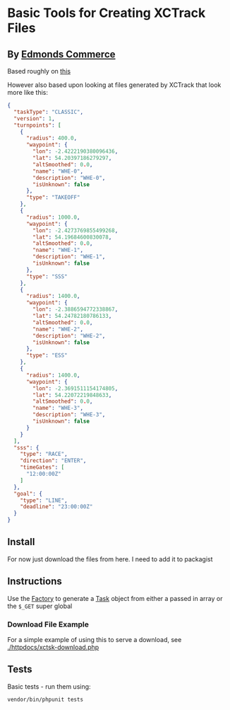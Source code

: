 # Basic Tools for Creating XCTrack Files
## By [Edmonds Commerce](https://www.edmondscommerce.co.uk)

Based roughly on [this](http://xctrack.org/Competition_Interfaces.html)

However also based upon looking at files generated by XCTrack that look more like this:

```json
{
  "taskType": "CLASSIC",
  "version": 1,
  "turnpoints": [
    {
      "radius": 400.0,
      "waypoint": {
        "lon": -2.4222190380096436,
        "lat": 54.20397186279297,
        "altSmoothed": 0.0,
        "name": "WHE-0",
        "description": "WHE-0",
        "isUnknown": false
      },
      "type": "TAKEOFF"
    },
    {
      "radius": 1000.0,
      "waypoint": {
        "lon": -2.4273769855499268,
        "lat": 54.19684600830078,
        "altSmoothed": 0.0,
        "name": "WHE-1",
        "description": "WHE-1",
        "isUnknown": false
      },
      "type": "SSS"
    },
    {
      "radius": 1400.0,
      "waypoint": {
        "lon": -2.3886594772338867,
        "lat": 54.24782180786133,
        "altSmoothed": 0.0,
        "name": "WHE-2",
        "description": "WHE-2",
        "isUnknown": false
      },
      "type": "ESS"
    },
    {
      "radius": 1400.0,
      "waypoint": {
        "lon": -2.3691511154174805,
        "lat": 54.22072219848633,
        "altSmoothed": 0.0,
        "name": "WHE-3",
        "description": "WHE-3",
        "isUnknown": false
      }
    }
  ],
  "sss": {
    "type": "RACE",
    "direction": "ENTER",
    "timeGates": [
      "12:00:00Z"
    ]
  },
  "goal": {
    "type": "LINE",
    "deadline": "23:00:00Z"
  }
}
```

## Install

For now just download the files from here. I need to add it to packagist

## Instructions

Use the [Factory](./src/Factory.php) to generate a [Task](./src/Task.php) object from either a passed in array or the `$_GET` super global

### Download File Example
For a simple example of using this to serve a download, see [./httpdocs/xctsk-download.php](./httpdocs/xctsk-download.php)

## Tests

Basic tests - run them using:

```bash
vendor/bin/phpunit tests
```
